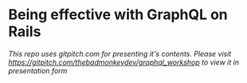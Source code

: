 # Being effective with GraphQL on Rails

_This repo uses gitpitch.com for presenting it's contents.  Please visit https://gitpitch.com/thebadmonkeydev/graphql_workshop to view it in presentation form_
